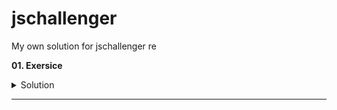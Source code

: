 # jschallenger
My own solution for jschallenger re

**01. Exersice**

<details>   
<summary>Solution</summary>

`
function myFunction(a){
    console.log(a);
}

cmyFunction(2)
`
</details>

________________________________________________